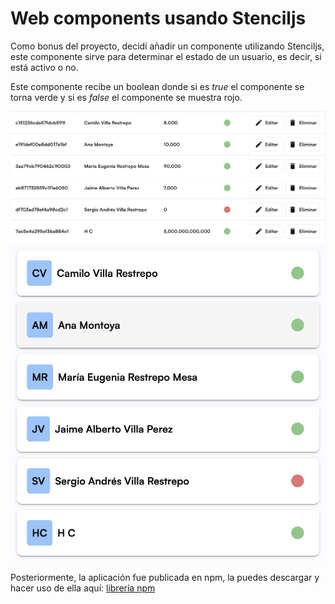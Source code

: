 # Web components usando Stenciljs

Como bonus del proyecto, decidí añadir un componente utilizando Stenciljs, este componente sirve para determinar el estado de un usuario, es decir, si está activo o no.

Este componente recibe un boolean donde si es _true_ el componente se torna verde y si es _false_ el componente se muestra rojo.

![Componente](./assets/desktop.png)
![Componente](./assets/mobile.png)

Posteriormente, la aplicación fue publicada en npm, la puedes descargar y hacer uso de ella aquí: [librería npm](https://www.npmjs.com/package/leal-components)
